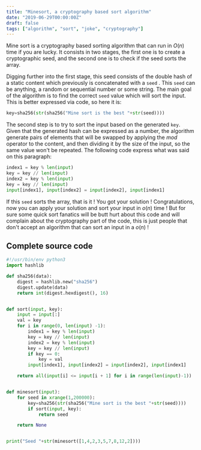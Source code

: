 ```yaml
---
title: "Minesort, a cryptography based sort algorithm"
date: "2019-06-29T00:00:00Z"
draft: false
tags: ["algorithm", "sort", "joke", "cryptography"]
---
```


Mine sort is a cryptography based sorting algorithm that can run in $O(n)$ time
if you are lucky. It consists in two stages, the first one is to create a
cryptographic seed, and the second one is to check if the seed sorts the array.

Digging further into the first stage, this seed consists of the double hash of a
static content which previously is concatenated with a `seed` . This `seed` can
be anything, a random or sequential number or some string. The main goal of the
algorithm is to find the correct `seed` value which will sort the input. This is
better expressed via code, so here it is:

```python
key=sha256(str(sha256("Mine sort is the best "+str(seed))))
```

The second step is to try to sort the input based on the generated `key`. Given
that the generated hash can be expressed as a number, the algorithm generate
pairs of elements that will be swapped by applying the *mod* operator to the
content, and then dividing it by the size of the input, so the same value won't
be repeated. The following code express what was said on this paragraph:

```python
index1 = key % len(input)
key = key // len(input)
index2 = key % len(input)
key = key // len(input)
input[index1], input[index2] = input[index2], input[index1]
```

If this `seed` sorts the array, that is it ! You got your solution !
Congratulations, now you can apply your solution and sort your input in $o(n)$
time ! But for sure some quick sort fanatics will be butt hurt about this code
and will complain about the cryptography part of the code, this is just people
that don't accept an algorithm that can sort an input in a $o(n)$ !

## Complete source code

```python
#!/usr/bin/env python3
import hashlib

def sha256(data):
    digest = hashlib.new("sha256")
    digest.update(data)
    return int(digest.hexdigest(), 16)


def sort(input, key):
    input = input[:]
    val = key
    for i in range(0, len(input) -1):
        index1 = key % len(input)
        key = key // len(input)
        index2 = key % len(input)
        key = key // len(input)
        if key == 0:
            key = val
        input[index1], input[index2] = input[index2], input[index1]

    return all(input[i] <= input[i + 1] for i in range(len(input)-1))


def minesort(input):
    for seed in xrange(1,200000):
        key=sha256(str(sha256("Mine sort is the best "+str(seed))))
        if sort(input, key):
            return seed

    return None


print("Seed "+str(minesort([1,4,2,3,5,7,8,12,2])))
```
